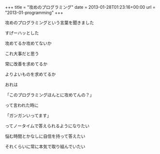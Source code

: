 +++
title = "攻めのプログラミング"
date = 2013-01-28T01:23:16+00:00
url = "2013-01-programming"
+++

攻めのプログラミングという言葉を聞きました

すげーハッとした

攻めてるか攻めてないか

これ大事だと思う

常に改善を求めてるか

よりよいものを求めてるか

おれは

「このプログラミングほんとに攻めてんの？」

って言われた時に

「ガンガンいってます」

ってノータイムで答えられるようになりたい

悩む時間とかなしに自信を持って答えたい

それくらいに常に本気で取り組んでいたい